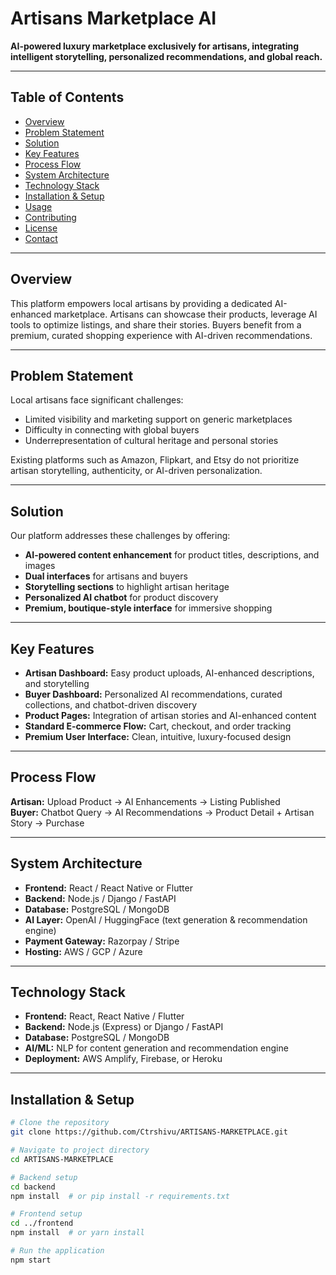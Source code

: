 # Artisans Marketplace AI

**AI-powered luxury marketplace exclusively for artisans, integrating intelligent storytelling, personalized recommendations, and global reach.**

---

## Table of Contents
- [Overview](#overview)
- [Problem Statement](#problem-statement)
- [Solution](#solution)
- [Key Features](#key-features)
- [Process Flow](#process-flow)
- [System Architecture](#system-architecture)
- [Technology Stack](#technology-stack)
- [Installation & Setup](#installation--setup)
- [Usage](#usage)
- [Contributing](#contributing)
- [License](#license)
- [Contact](#contact)

---

## Overview
This platform empowers local artisans by providing a dedicated AI-enhanced marketplace. Artisans can showcase their products, leverage AI tools to optimize listings, and share their stories. Buyers benefit from a premium, curated shopping experience with AI-driven recommendations.

---

## Problem Statement
Local artisans face significant challenges:  
- Limited visibility and marketing support on generic marketplaces  
- Difficulty in connecting with global buyers  
- Underrepresentation of cultural heritage and personal stories  

Existing platforms such as Amazon, Flipkart, and Etsy do not prioritize artisan storytelling, authenticity, or AI-driven personalization.

---

## Solution
Our platform addresses these challenges by offering:  
- **AI-powered content enhancement** for product titles, descriptions, and images  
- **Dual interfaces** for artisans and buyers  
- **Storytelling sections** to highlight artisan heritage  
- **Personalized AI chatbot** for product discovery  
- **Premium, boutique-style interface** for immersive shopping  

---

## Key Features
- **Artisan Dashboard:** Easy product uploads, AI-enhanced descriptions, and storytelling  
- **Buyer Dashboard:** Personalized AI recommendations, curated collections, and chatbot-driven discovery  
- **Product Pages:** Integration of artisan stories and AI-enhanced content  
- **Standard E-commerce Flow:** Cart, checkout, and order tracking  
- **Premium User Interface:** Clean, intuitive, luxury-focused design  

---

## Process Flow
**Artisan:** Upload Product → AI Enhancements → Listing Published  
**Buyer:** Chatbot Query → AI Recommendations → Product Detail + Artisan Story → Purchase  

---

## System Architecture
- **Frontend:** React / React Native or Flutter  
- **Backend:** Node.js / Django / FastAPI  
- **Database:** PostgreSQL / MongoDB  
- **AI Layer:** OpenAI / HuggingFace (text generation & recommendation engine)  
- **Payment Gateway:** Razorpay / Stripe  
- **Hosting:** AWS / GCP / Azure  

---

## Technology Stack
- **Frontend:** React, React Native / Flutter  
- **Backend:** Node.js (Express) or Django / FastAPI  
- **Database:** PostgreSQL / MongoDB  
- **AI/ML:** NLP for content generation and recommendation engine  
- **Deployment:** AWS Amplify, Firebase, or Heroku  

---

## Installation & Setup
```bash
# Clone the repository
git clone https://github.com/Ctrshivu/ARTISANS-MARKETPLACE.git

# Navigate to project directory
cd ARTISANS-MARKETPLACE

# Backend setup
cd backend
npm install  # or pip install -r requirements.txt

# Frontend setup
cd ../frontend
npm install  # or yarn install

# Run the application
npm start
